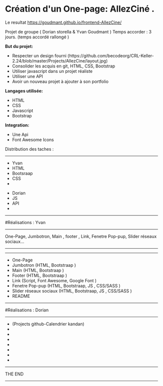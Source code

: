 # Création d'un One-page: AllezCiné .

Le resultat https://goudmant.github.io/frontend-AllezCine/

Projet de groupe (  Dorian storella & Yvan Goudmant ) 
Temps accorder : 3 jours. (temps accordé rallongé ) 

<strong>But du projet:</strong>

<ul>
  <li>Respecter un design fourni (https://github.com/becodeorg/CRL-Keller-2.24/blob/master/Projects/AllezCine/layout.jpg)</li>
  <li>Consolider les acquis en git, HTML, CSS, Bootstrap</li>
  <li>Utiliser javascript dans un projet réaliste</li>
  <li>Utiliser une API</li>
  <li>Avoir un nouveau projet à ajouter à son portfolio</li>
</ul>
  
<strong>Langages utilisée:</strong>

<ul>
  <li>HTML</li>
  <li>CSS</li>
  <li>Javascript</li>
  <li>Bootstrap</li>
</ul>
  
<strong>Integration: </strong>

<ul>
  <li>Une Api</li>
  <li>Font Awesome Icons</li>
</ul>


Distribution des taches : 
<hr>

<ul>
  <li>Yvan</li>
  <li>HTML</li>
  <li>Bootsraap</li>
  <li>CSS</li>
  <li></li>
</ul>

<ul>
  <li>Dorian</li>
  <li>JS</li>
  <li>API</li>
  <li></li>
</ul>

<hr>



#Réalisations : Yvan
<hr>

One-Page, Jumbotron, Main , footer , Link, Fenetre Pop-pup, Slider réseaux sociaux... 
***
<hr>

<ul>
  <li>One-Page</li>
  <li>Jumbotron (HTML, Bootstraap )</li>
  <li>Main (HTML, Bootstraap )</li>
  <li>Footer (HTML, Bootstraap )</li>
  <li>Link (Script, Font Awesome, Google Font )</li>
  <li>Fenetre Pop-pup (HTML, Bootstraap, JS , CSS/SASS )</li>
  <li>Slider réseaux sociaux (HTML, Bootstraap, JS , CSS/SASS )</li>
  <li>README</li>
</ul>

***
#Réalisations : Dorian
<hr>

<ul>
  <li>(Projects github-Calendrier kandan)</li>
  <li></li>
  <li></li>
  <li></li>
  <li></li>
  <li></li>
  <li></li>
  <li></li>
</ul>

<hr> THE END <hr>





 


  
